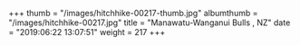 +++
thumb = "/images/hitchhike-00217-thumb.jpg"
albumthumb = "/images/hitchhike-00217.jpg"
title = "Manawatu-Wanganui Bulls , NZ"
date = "2019:06:22 13:07:51"
weight = 217
+++
